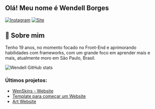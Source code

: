 ##  Olá! Meu nome é Wendell Borges 
 
[![Instagram](https://img.shields.io/badge/Instagram-E4405F?style=for-the-badge&logo=instagram&logoColor=white)](https://www.instagram.com/_wendeus_/)
[![Site](https://img.shields.io/badge/-Site-blue?style=for-the-badge&logo=appveyor)](https://wendellborges.com)
<br>

## 📜 Sobre mim
Tenho 19 anos, no momento focado no Front-End e aprimorando habilidades com frameworks, com um grande foco em aprender mais e mais, atualmente moro em São Paulo, Brasil.

![Wendell GitHub stats](https://github-readme-stats.vercel.app/api?username=wendell00&show_icons=true&theme=dracula&count_private=true)

### Últimos projetos:
- [WenSkins - Website](https://github.com/Wendell00/WenSkins)<br/>
- [Template para começar um Website](https://github.com/Wendell00/template_web)<br/>
- [Art Website](https://github.com/Wendell00/Art-Bootstrap-Beginner)<br/>
